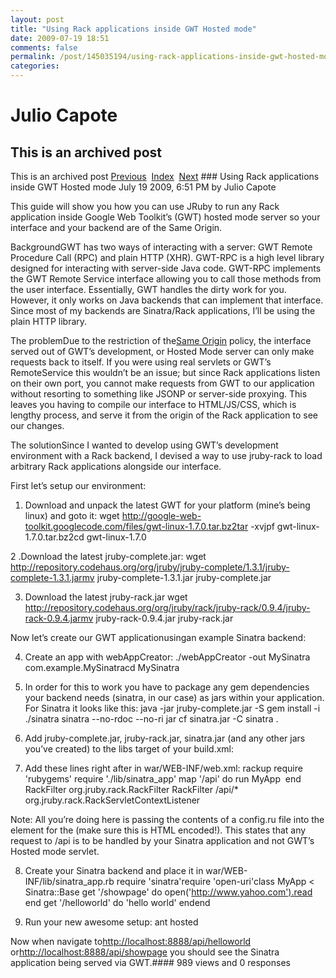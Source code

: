 ```yaml
---
layout: post
title: "Using Rack applications inside GWT Hosted mode"
date: 2009-07-19 18:51
comments: false
permalink: /post/145035194/using-rack-applications-inside-gwt-hosted-mode
categories:
---
```


 # Julio Capote
## This is an archived post
This is an archived post
[Previous](../../../posts/2009/01/post/67873462/useful-rails-routing-tips.html)  [Index](../../../index-2.html)  [Next](../../../posts/2009/11/post/245405012/on-php-frameworks.html) ### Using Rack applications inside GWT Hosted mode
July 19 2009,  6:51 PM by Julio Capote

This guide will show you how you can use JRuby to run any Rack application inside Google Web Toolkit’s (GWT) hosted mode server so your interface and your backend are of the Same Origin.

BackgroundGWT has two ways of interacting with a server: GWT Remote Procedure Call (RPC) and plain HTTP (XHR). GWT-RPC is a high level library designed for interacting with server-side Java code. GWT-RPC implements the GWT Remote Service interface allowing you to call those methods from the user interface. Essentially, GWT handles the dirty work for you. However, it only works on Java backends that can implement that interface. Since most of my backends are Sinatra/Rack applications, I’ll be using the plain HTTP library.

The problemDue to the restriction of the[Same Origin](http://en.wikipedia.org/wiki/Same_origin_policy) policy, the interface served out of GWT’s development, or Hosted Mode server can only make requests back to itself. If you were using real servlets or GWT’s RemoteService this wouldn’t be an issue; but since Rack applications listen on their own port, you cannot make requests from GWT to our application without resorting to something like JSONP or server-side proxying. This leaves you having to compile our interface to HTML/JS/CSS, which is lengthy process, and serve it from the origin of the Rack application to see our changes.

The solutionSince I wanted to develop using GWT’s development environment with a Rack backend, I devised a way to use jruby-rack to load arbitrary Rack applications alongside our interface.

First let’s setup our environment:

1. Download and unpack the latest GWT for your platform (mine’s being linux) and goto it:
wget http://google-web-toolkit.googlecode.com/files/gwt-linux-1.7.0.tar.bz2tar -xvjpf gwt-linux-1.7.0.tar.bz2cd gwt-linux-1.7.0

2 .Download the latest jruby-complete.jar:
wget http://repository.codehaus.org/org/jruby/jruby-complete/1.3.1/jruby-complete-1.3.1.jarmv jruby-complete-1.3.1.jar jruby-complete.jar

3. Download the latest jruby-rack.jar
wget http://repository.codehaus.org/org/jruby/rack/jruby-rack/0.9.4/jruby-rack-0.9.4.jarmv jruby-rack-0.9.4.jar jruby-rack.jar

Now let’s create our GWT applicationusingan example Sinatra backend:

4. Create an app with webAppCreator:
./webAppCreator -out MySinatra com.example.MySinatracd MySinatra

5. In order for this to work you have to package any gem dependencies your backend needs (sinatra, in our case) as jars within your application. For Sinatra it looks like this:
java -jar jruby-complete.jar -S gem install -i ./sinatra sinatra --no-rdoc --no-ri jar cf sinatra.jar -C sinatra .

6. Add jruby-complete.jar, jruby-rack.jar, sinatra.jar (and any other jars you’ve created) to the libs target of your build.xml:
<target name="libs" description="Copy libs to WEB-INF/lib"> <mkdir dir="war/WEB-INF/lib" /> <copy todir="war/WEB-INF/lib" file="${gwt.sdk}/gwt-servlet.jar" /> <!-- Add any additional server libs that need to be copied --> <copy todir="war/WEB-INF/lib" file="${gwt.sdk}/jruby-complete.jar" /> <copy todir="war/WEB-INF/lib" file="${gwt.sdk}/jruby-rack.jar" /> <copy todir="war/WEB-INF/lib" file="${gwt.sdk}/sinatra.jar" /> </target>

7. Add these lines right after <web-app> in war/WEB-INF/web.xml:
<context-param> <param-name>rackup</param-name> <param-value> require 'rubygems' require './lib/sinatra_app' map '/api' do run MyApp  end </param-value> </context-param> <filter> <filter-name>RackFilter</filter-name> <filter-class>org.jruby.rack.RackFilter</filter-class> </filter> <filter-mapping> <filter-name>RackFilter</filter-name> <url-pattern>/api/*</url-pattern> </filter-mapping> <listener> <listener-class>org.jruby.rack.RackServletContextListener</listener-class> </listener>

Note: All you’re doing here is passing the contents of a config.ru file into the <param-value> element for the <context-param> (make sure this is HTML encoded!). This states that any request to /api is to be handled by your Sinatra application and not GWT’s Hosted mode servlet.

8. Create your Sinatra backend and place it in war/WEB-INF/lib/sinatra_app.rb
require 'sinatra'require 'open-uri'class MyApp < Sinatra::Base  get '/showpage' do     open('http://www.yahoo.com').read  end  get '/helloworld' do    'hello world'  endend

9. Run your new awesome setup:
ant hosted

Now when navigate to[http://localhost:8888/api/helloworld](http://localhost:8888/api/helloworld) or[http://localhost:8888/api/showpage](http://localhost:8888/api/showpage) you should see the Sinatra application being served via GWT.#### 989 views and 0 responses


